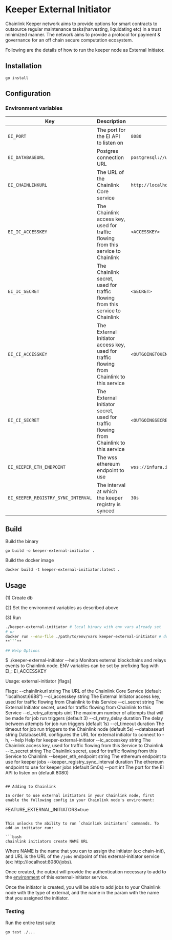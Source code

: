 # Keeper External Initiator

Chainlink Keeper network aims to provide options for smart contracts to outsource regular maintenance tasks(harvesting, liquidating etc) in a trust minimized manner. The network aims to provide a protocol for payment & governance for an off chain secure computation ecosystem.

Following are the details of how to run the keeper node as External Initiator.

## Installation

`go install`

## Configuration

### Environment variables

| Key                                | Description                                                                                | Example                                                            |
| ---------------------------------- | ------------------------------------------------------------------------------------------ | ------------------------------------------------------------------ |
| `EI_PORT`                          | The port for the EI API to listen on                                                       | `8080`                                                             |
| `EI_DATABASEURL`                   | Postgres connection URL                                                                    | `postgresql://user:pass@localhost:5432/ei`                         |
| `EI_CHAINLINKURL`                  | The URL of the Chainlink Core service                                                      | `http://localhost:6688`                                            |
| `EI_IC_ACCESSKEY`                  | The Chainlink access key, used for traffic flowing from this service to Chainlink          | `<ACCESSKEY>`                                 |
| `EI_IC_SECRET`                     | The Chainlink secret, used for traffic flowing from this service to Chainlink              | `<SECRET>` |
| `EI_CI_ACCESSKEY`                  | The External Initiator access key, used for traffic flowing from Chainlink to this service | `<OUTGOINGTOKEN>`                                 |
| `EI_CI_SECRET`                     | The External Initiator secret, used for traffic flowing from Chainlink to this service     | `<OUTGOINGSECRET>` |
| `EI_KEEPER_ETH_ENDPOINT`           | The wss ethereum endpoint to use                                                           | `wss://infura.io/ws/v3/<your key>`                                 |
| `EI_KEEPER_REGISTRY_SYNC_INTERVAL` | The interval at which the keeper registry is synced                                        | `30s`                                                              |

## Build

Build the binary
```
go build -o keeper-external-initiator .
```

Build the docker image
```
docker build -t keeper-external-initiator:latest .
```

## Usage
(1) Create db

(2) Set the environment variables as described above

(3) Run
```bash
./keeper-external-initiator # local binary with env vars already set
# or
docker run --env-file ./path/to/env/vars keeper-external-initiator # docker
**```**

## Help Options
```
$ ./keeper-external-initiator --help
Monitors external blockchains and relays events to Chainlink node. ENV variables can be set by prefixing flag with EI_: EI_ACCESSKEY

Usage:
  external-initiator [flags]

Flags:
  --chainlinkurl string                      The URL of the Chainlink Core Service (default "localhost:6688")
  --ci_accesskey string                      The External Initiator access key, used for traffic flowing from Chainlink to this Service
  --ci_secret string                         The External Initiator secret, used for traffic flowing from Chainlink to this Service
  --cl_retry_attempts uint                   The maximum number of attempts that will be made for job run triggers (default 3)
  --cl_retry_delay duration                  The delay between attempts for job run triggers (default 1s)
  --cl_timeout duration                      The timeout for job run triggers to the Chainlink node (default 5s)
  --databaseurl string                       DatabaseURL configures the URL for external initiator to connect to
  -h, --help                                 Help for keeper-external-initiator
  --ic_accesskey string                      The Chainlink access key, used for traffic flowing from this Service to Chainlink
  --ic_secret string                         The Chainlink secret, used for traffic flowing from this Service to Chainlink
  --keeper_eth_endpoint string               The ethereum endpoint to use for keeper jobs
  --keeper_registry_sync_interval duration   The ethereum endpoint to use for keeper jobs (default 5m0s)
  --port int                                 The port for the EI API to listen on (default 8080)
```

## Adding to Chainlink

In order to use external initiators in your Chainlink node, first enable the following config in your Chainlink node's environment:

```
FEATURE_EXTERNAL_INITIATORS=true
```

This unlocks the ability to run `chainlink initiators` commands. To add an initiator run:

```bash
chainlink initiators create NAME URL
```

Where NAME is the name that you can to assign the initiator (ex: chain-init), and URL is the URL of the `/jobs` endpoint of this external-initiator service (ex: http://localhost:8080/jobs).

Once created, the output will provide the authentication necessary to add to the [environment](#environment-variables) of this external-initiator service.

Once the initiator is created, you will be able to add jobs to your Chainlink node with the type of external, and the name in the param with the name that you assigned the initiator.

### Testing

Run the entire test suite
```
go test ./...
```

